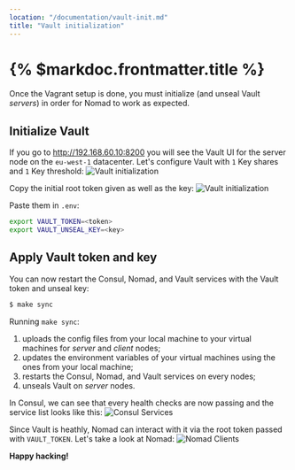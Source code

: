```yaml
---
location: "/documentation/vault-init.md"
title: "Vault initialization"
---
```


# {% $markdoc.frontmatter.title %}

Once the Vagrant setup is done, you must initialize (and unseal Vault *servers*)
in order for Nomad to work as expected.

## Initialize Vault

If you go to <http://192.168.60.10:8200> you will see the Vault UI for the server
node on the `eu-west-1` datacenter. Let's configure Vault with `1` Key shares and
`1` Key threshold:
![Vault initialization](/screenshots/vault-init-01.png)

Copy the initial root token given as well as the key:
![Vault initialization](/screenshots/vault-init-02.png)

Paste them in `.env`:

```bash
export VAULT_TOKEN=<token>
export VAULT_UNSEAL_KEY=<key>
```

## Apply Vault token and key

You can now restart the Consul, Nomad, and Vault services with the Vault token
and unseal key:

```bash
$ make sync
```

Running `make sync`:
1. uploads the config files from your local machine to your virtual machines for
   *server* and *client* nodes;
2. updates the environment variables of your virtual machines using the ones from
   your local machine;
3. restarts the Consul, Nomad, and Vault services on every nodes;
4. unseals Vault on *server* nodes.

In Consul, we can see that every health checks are now passing and the service list
looks like this:
![Consul Services](/screenshots/consul-services-01.png)

Since Vault is heathly, Nomad can interact with it via the root token passed with
`VAULT_TOKEN`. Let's take a look at Nomad:
![Nomad Clients](/screenshots/nomad-clients-01.png)

**Happy hacking!**
